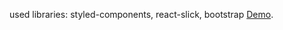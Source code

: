 used libraries: styled-components, react-slick, bootstrap
[Demo](https://webcreator-test-g7wh0g5hv.now.sh/).
